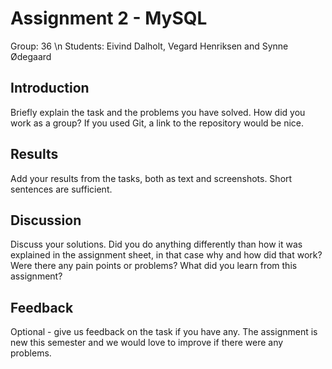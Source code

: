 # Assignment 2 - MySQL

Group: 36 \n
Students: Eivind Dalholt, Vegard Henriksen and Synne Ødegaard

## Introduction
Briefly explain the task and the problems you have solved. How did you work as a group? If you used Git, a link to the repository would be nice.

## Results
Add your results from the tasks, both as text and screenshots. Short sentences are sufficient.

## Discussion
Discuss your solutions. Did you do anything differently than how it was explained in the assignment sheet, in that case why and how did that work? Were there any pain points or problems? What did you learn from this assignment?

## Feedback
Optional - give us feedback on the task if you have any. The assignment is new this semester and we would love to improve if there were any problems.
